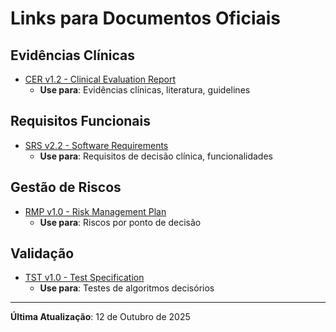 # Links para Documentos Oficiais

## Evidências Clínicas
- [CER v1.2 - Clinical Evaluation Report](../../AUTHORITATIVE_BASELINE/05_AVALIACAO_CLINICA/CER/CER-001_Clinical_Evaluation_Report_v1.2_OFICIAL.md)
  - **Use para**: Evidências clínicas, literatura, guidelines

## Requisitos Funcionais
- [SRS v2.2 - Software Requirements](../../AUTHORITATIVE_BASELINE/02_CONTROLES_DESIGN/SRS/SRS-001_Software_Requirements_v2.2_AUTHORITATIVE_20251008.md)
  - **Use para**: Requisitos de decisão clínica, funcionalidades

## Gestão de Riscos
- [RMP v1.0 - Risk Management Plan](../../AUTHORITATIVE_BASELINE/03_GESTAO_RISCO/RMP/RMP-001_Risk_Management_Plan_v1.0_OFICIAL.md)
  - **Use para**: Riscos por ponto de decisão

## Validação
- [TST v1.0 - Test Specification](../../AUTHORITATIVE_BASELINE/04_VERIFICACAO_VALIDACAO/TST/TST-001_Test_Specification_v1.0_OFICIAL.md)
  - **Use para**: Testes de algoritmos decisórios

---
**Última Atualização**: 12 de Outubro de 2025

